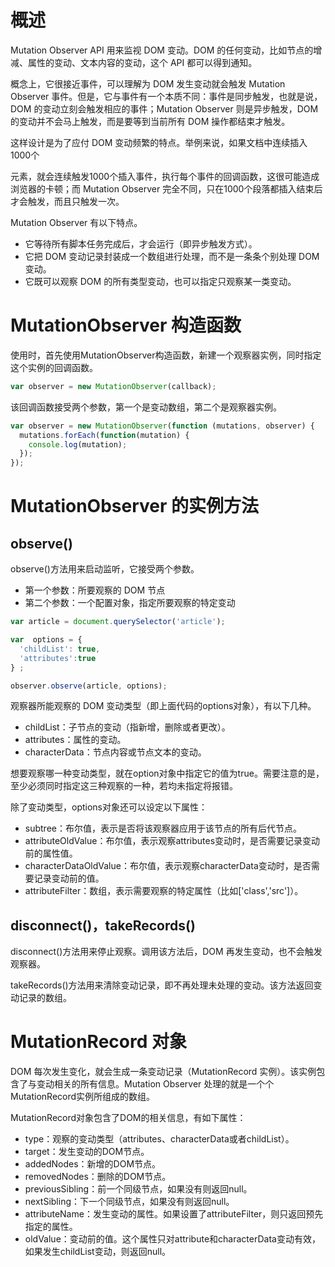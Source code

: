 # 概述
Mutation Observer API 用来监视 DOM 变动。DOM 的任何变动，比如节点的增减、属性的变动、文本内容的变动，这个 API 都可以得到通知。

概念上，它很接近事件，可以理解为 DOM 发生变动就会触发 Mutation Observer 事件。但是，它与事件有一个本质不同：事件是同步触发，也就是说，DOM 的变动立刻会触发相应的事件；Mutation Observer 则是异步触发，DOM 的变动并不会马上触发，而是要等到当前所有 DOM 操作都结束才触发。

这样设计是为了应付 DOM 变动频繁的特点。举例来说，如果文档中连续插入1000个<p>元素，就会连续触发1000个插入事件，执行每个事件的回调函数，这很可能造成浏览器的卡顿；而 Mutation Observer 完全不同，只在1000个段落都插入结束后才会触发，而且只触发一次。

Mutation Observer 有以下特点。
* 它等待所有脚本任务完成后，才会运行（即异步触发方式）。
* 它把 DOM 变动记录封装成一个数组进行处理，而不是一条条个别处理 DOM 变动。
* 它既可以观察 DOM 的所有类型变动，也可以指定只观察某一类变动。

# MutationObserver 构造函数
使用时，首先使用MutationObserver构造函数，新建一个观察器实例，同时指定这个实例的回调函数。
```js
var observer = new MutationObserver(callback);
```

该回调函数接受两个参数，第一个是变动数组，第二个是观察器实例。
```js
var observer = new MutationObserver(function (mutations, observer) {
  mutations.forEach(function(mutation) {
    console.log(mutation);
  });
});
```

# MutationObserver 的实例方法
## observe()
observe()方法用来启动监听，它接受两个参数。
* 第一个参数：所要观察的 DOM 节点
* 第二个参数：一个配置对象，指定所要观察的特定变动

```js
var article = document.querySelector('article');

var  options = {
  'childList': true,
  'attributes':true
} ;

observer.observe(article, options);
```

观察器所能观察的 DOM 变动类型（即上面代码的options对象），有以下几种。
* childList：子节点的变动（指新增，删除或者更改）。
* attributes：属性的变动。
* characterData：节点内容或节点文本的变动。

想要观察哪一种变动类型，就在option对象中指定它的值为true。需要注意的是，至少必须同时指定这三种观察的一种，若均未指定将报错。

除了变动类型，options对象还可以设定以下属性：
* subtree：布尔值，表示是否将该观察器应用于该节点的所有后代节点。
* attributeOldValue：布尔值，表示观察attributes变动时，是否需要记录变动前的属性值。
* characterDataOldValue：布尔值，表示观察characterData变动时，是否需要记录变动前的值。
* attributeFilter：数组，表示需要观察的特定属性（比如['class','src']）。

## disconnect()，takeRecords()
disconnect()方法用来停止观察。调用该方法后，DOM 再发生变动，也不会触发观察器。

takeRecords()方法用来清除变动记录，即不再处理未处理的变动。该方法返回变动记录的数组。

# MutationRecord 对象
DOM 每次发生变化，就会生成一条变动记录（MutationRecord 实例）。该实例包含了与变动相关的所有信息。Mutation Observer 处理的就是一个个MutationRecord实例所组成的数组。

MutationRecord对象包含了DOM的相关信息，有如下属性：
* type：观察的变动类型（attributes、characterData或者childList）。
* target：发生变动的DOM节点。
* addedNodes：新增的DOM节点。
* removedNodes：删除的DOM节点。
* previousSibling：前一个同级节点，如果没有则返回null。
* nextSibling：下一个同级节点，如果没有则返回null。
* attributeName：发生变动的属性。如果设置了attributeFilter，则只返回预先指定的属性。
* oldValue：变动前的值。这个属性只对attribute和characterData变动有效，如果发生childList变动，则返回null。









